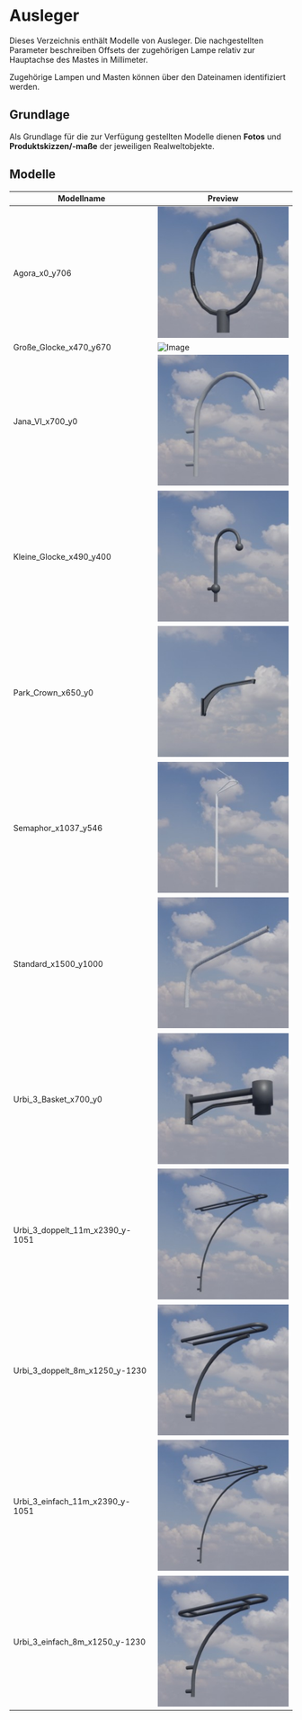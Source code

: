 # Ausleger
Dieses Verzeichnis enthält Modelle von Ausleger. Die nachgestellten Parameter beschreiben Offsets der zugehörigen Lampe relativ zur Hauptachse des Mastes in Millimeter.

Zugehörige Lampen und Masten können über den Dateinamen identifiziert werden.

## Grundlage
Als Grundlage für die zur Verfügung gestellten Modelle dienen **Fotos** und **Produktskizzen/-maße** der jeweiligen Realweltobjekte. 
## Modelle 
 | Modellname | Preview | 
 | --- | --- | 
| Agora_x0_y706 |![Image](../../Thumbnails/Ausleger/Agora_x0_y706.jpg)| 
| Große_Glocke_x470_y670 |![Image](../../Thumbnails/Ausleger/Große_Glocke_x470_y670.jpg)| 
| Jana_VI_x700_y0 |![Image](../../Thumbnails/Ausleger/Jana_VI_x700_y0.jpg)| 
| Kleine_Glocke_x490_y400 |![Image](../../Thumbnails/Ausleger/Kleine_Glocke_x490_y400.jpg)| 
| Park_Crown_x650_y0 |![Image](../../Thumbnails/Ausleger/Park_Crown_x650_y0.jpg)| 
| Semaphor_x1037_y546 |![Image](../../Thumbnails/Ausleger/Semaphor_x1037_y546.jpg)| 
| Standard_x1500_y1000 |![Image](../../Thumbnails/Ausleger/Standard_x1500_y1000.jpg)| 
| Urbi_3_Basket_x700_y0 |![Image](../../Thumbnails/Ausleger/Urbi_3_Basket_x700_y0.jpg)| 
| Urbi_3_doppelt_11m_x2390_y-1051 |![Image](../../Thumbnails/Ausleger/Urbi_3_doppelt_11m_x2390_y-1051.jpg)| 
| Urbi_3_doppelt_8m_x1250_y-1230 |![Image](../../Thumbnails/Ausleger/Urbi_3_doppelt_8m_x1250_y-1230.jpg)| 
| Urbi_3_einfach_11m_x2390_y-1051 |![Image](../../Thumbnails/Ausleger/Urbi_3_einfach_11m_x2390_y-1051.jpg)| 
| Urbi_3_einfach_8m_x1250_y-1230 |![Image](../../Thumbnails/Ausleger/Urbi_3_einfach_8m_x1250_y-1230.jpg)| 
